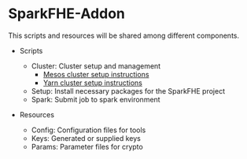 # SparkFHE-Addon

This scripts and resources will be shared among different components.

- Scripts
	- Cluster:	Cluster setup and management
		- [Mesos cluster setup instructions](https://github.com/SpiRITlab/SparkFHE-Addon/tree/master/scripts/cluster/mesos_cluster_setup)
		- [Yarn cluster setup instructions](https://github.com/SpiRITlab/SparkFHE-Addon/tree/master/scripts/cluster/yarn_cluster_setup)
	- Setup: 	Install necessary packages for the SparkFHE project
	- Spark: 	Submit job to spark environment

- Resources
	- Config:	Configuration files for tools
	- Keys:		Generated or supplied keys
	- Params: 	Parameter files for crypto


